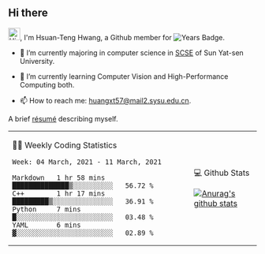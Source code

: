 ## Hi there

<!--
**Huangxt57/Huangxt57** is a ✨ _special_ ✨ repository because its `README.md` (this file) appears on your GitHub profile.

Here are some ideas to get you started:

-->

<!-- profile views -->


<img height="25" src='https://qpluspicture.oss-cn-beijing.aliyuncs.com/6LjjQA/Hi.gif' alt='Hi' width="24"/>, I'm Hsuan-Teng Hwang, a Github member for 
![Years Badge](https://badges.pufler.dev/years/huangxt57).
<!-- and the number of visitors for this page is  -->
<!-- ![](https://komarev.com/ghpvc/?username=huangxt57&color=blue&label=PROFILE+VIEWS). -->


- 🔭 I’m currently majoring in computer science in [SCSE](http://sdcs.sysu.edu.cn) of Sun Yat-sen University.

- 🌱 I’m currently learning Computer Vision and High-Performance Computing both.

<!-- - 🤔 I’m looking for help with video understanding, HPC programming. -->

- 📫 How to reach me: [huangxt57@mail2.sysu.edu.cn](huangxt57@mail2.sysu.edu.cn).

A brief [résumé](https://huangxt57.github.io/about/) describing myself.

<table align="center">

<td>

🧑‍💻 Weekly Coding Statistics
<!--START_SECTION:waka-->
```text
Week: 04 March, 2021 - 11 March, 2021

Markdown   1 hr 58 mins    ██████████████▒░░░░░░░░░░   56.72 % 
C++        1 hr 17 mins    █████████▒░░░░░░░░░░░░░░░   36.91 % 
Python     7 mins          █░░░░░░░░░░░░░░░░░░░░░░░░   03.48 % 
YAML       6 mins          ▓░░░░░░░░░░░░░░░░░░░░░░░░   02.89 % 
```
<!--END_SECTION:waka-->

</td>

<td>

💻 Github Stats

[![Anurag's github stats](https://github-readme-stats.vercel.app/api?username=huangxt57&hide=prs&show_icons=true)](https://github.com/anuraghazra/github-readme-stats)

</td>

</table>
